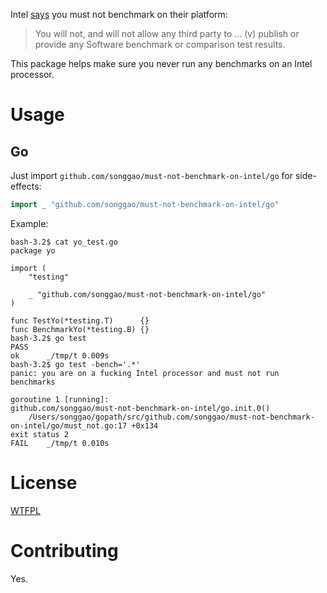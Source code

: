 Intel
[says](https://perens.com/2018/08/22/new-intel-microcode-license-restriction-is-not-acceptable/)
you must not benchmark on their platform:

> You will not, and will not allow any third party to
> ...
> (v) publish or provide any Software benchmark or comparison test results.

This package helps make sure you never run any benchmarks on an Intel
processor.

# Usage

## Go

Just import `github.com/songgao/must-not-benchmark-on-intel/go` for
side-effects:

```go
import _ "github.com/songgao/must-not-benchmark-on-intel/go"
```

Example:

```
bash-3.2$ cat yo_test.go
package yo

import (
	"testing"

	_ "github.com/songgao/must-not-benchmark-on-intel/go"
)

func TestYo(*testing.T)      {}
func BenchmarkYo(*testing.B) {}
bash-3.2$ go test
PASS
ok  	_/tmp/t	0.009s
bash-3.2$ go test -bench='.*'
panic: you are on a fucking Intel processor and must not run benchmarks

goroutine 1 [running]:
github.com/songgao/must-not-benchmark-on-intel/go.init.0()
	/Users/songgao/gopath/src/github.com/songgao/must-not-benchmark-on-intel/go/must_not.go:17 +0x134
exit status 2
FAIL	_/tmp/t	0.010s
```

# License

[WTFPL](https://en.wikipedia.org/wiki/WTFPL)

# Contributing

Yes.
